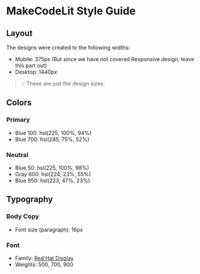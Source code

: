 # MakeCodeLit Style Guide

## Layout

The designs were created to the following widths:

- Mobile: 375px (But since we have not covered Responsive design, leave this part out)
- Desktop: 1440px

> 💡 These are just the design sizes. 

## Colors

### Primary

- Blue 100: hsl(225, 100%, 94%)
- Blue 700: hsl(245, 75%, 52%)

### Neutral

- Blue 50: hsl(225, 100%, 98%)
- Gray 600: hsl(224, 23%, 55%)
- Blue 950: hsl(223, 47%, 23%)

## Typography

### Body Copy

- Font size (paragraph): 16px

### Font

- Family: [Red Hat Display](https://fonts.google.com/specimen/Red+Hat+Display)
- Weights: 500, 700, 900


